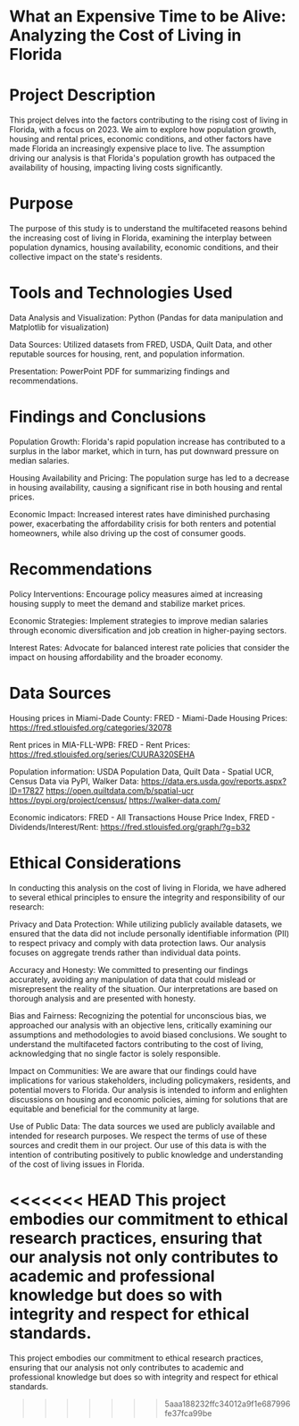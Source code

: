 # What an Expensive Time to be Alive: Analyzing the Cost of Living in Florida

# Project Description
This project delves into the factors contributing to the rising cost of living in Florida, with a focus on 2023. We aim to explore how population growth, housing and rental prices, economic conditions, and other factors have made Florida an increasingly expensive place to live. The assumption driving our analysis is that Florida's population growth has outpaced the availability of housing, impacting living costs significantly.

# Purpose
The purpose of this study is to understand the multifaceted reasons behind the increasing cost of living in Florida, examining the interplay between population dynamics, housing availability, economic conditions, and their collective impact on the state's residents.

# Tools and Technologies Used
Data Analysis and Visualization: Python (Pandas for data manipulation and Matplotlib for visualization)

Data Sources: Utilized datasets from FRED, USDA, Quilt Data, and other reputable sources for housing, rent, and population information.

Presentation: PowerPoint PDF for summarizing findings and recommendations.

# Findings and Conclusions
Population Growth: Florida's rapid population increase has contributed to a surplus in the labor market, which in turn, has put downward pressure on median salaries.

Housing Availability and Pricing: The population surge has led to a decrease in housing availability, causing a significant rise in both housing and rental prices.

Economic Impact: Increased interest rates have diminished purchasing power, exacerbating the affordability crisis for both renters and potential homeowners, while also driving up the cost of consumer goods.

# Recommendations
Policy Interventions: Encourage policy measures aimed at increasing housing supply to meet the demand and stabilize market prices.

Economic Strategies: Implement strategies to improve median salaries through economic diversification and job creation in higher-paying sectors.

Interest Rates: Advocate for balanced interest rate policies that consider the impact on housing affordability and the broader economy.

# Data Sources
Housing prices in Miami-Dade County: FRED - Miami-Dade Housing Prices: https://fred.stlouisfed.org/categories/32078

Rent prices in MIA-FLL-WPB: FRED - Rent Prices: https://fred.stlouisfed.org/series/CUURA320SEHA

Population information: USDA Population Data, Quilt Data - Spatial UCR, Census Data via PyPI, Walker Data: https://data.ers.usda.gov/reports.aspx?ID=17827
https://open.quiltdata.com/b/spatial-ucr
https://pypi.org/project/census/
https://walker-data.com/

Economic indicators: FRED - All Transactions House Price Index, FRED - Dividends/Interest/Rent: https://fred.stlouisfed.org/graph/?g=b32

# Ethical Considerations
In conducting this analysis on the cost of living in Florida, we have adhered to several ethical principles to ensure the integrity and responsibility of our research:

Privacy and Data Protection: While utilizing publicly available datasets, we ensured that the data did not include personally identifiable information (PII) to respect privacy and comply with data protection laws. Our analysis focuses on aggregate trends rather than individual data points.

Accuracy and Honesty: We committed to presenting our findings accurately, avoiding any manipulation of data that could mislead or misrepresent the reality of the situation. Our interpretations are based on thorough analysis and are presented with honesty.

Bias and Fairness: Recognizing the potential for unconscious bias, we approached our analysis with an objective lens, critically examining our assumptions and methodologies to avoid biased conclusions. We sought to understand the multifaceted factors contributing to the cost of living, acknowledging that no single factor is solely responsible.

Impact on Communities: We are aware that our findings could have implications for various stakeholders, including policymakers, residents, and potential movers to Florida. Our analysis is intended to inform and enlighten discussions on housing and economic policies, aiming for solutions that are equitable and beneficial for the community at large.

Use of Public Data: The data sources we used are publicly available and intended for research purposes. We respect the terms of use of these sources and credit them in our project. Our use of this data is with the intention of contributing positively to public knowledge and understanding of the cost of living issues in Florida.

<<<<<<< HEAD
This project embodies our commitment to ethical research practices, ensuring that our analysis not only contributes to academic and professional knowledge but does so with integrity and respect for ethical standards.
=======
This project embodies our commitment to ethical research practices, ensuring that our analysis not only contributes to academic and professional knowledge but does so with integrity and respect for ethical standards.
>>>>>>> 5aaa188232ffc34012a9f1e687996fe37fca99be
